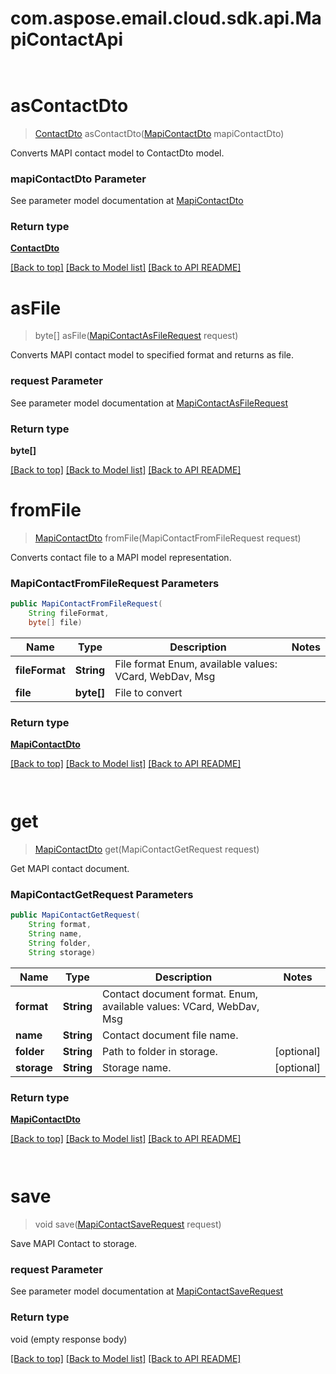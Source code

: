 # com.aspose.email.cloud.sdk.api.MapiContactApi

            ﻿
<a name="asContactDto"></a>
# asContactDto
> [ContactDto](ContactDto.md) asContactDto([MapiContactDto](MapiContactDto.md) mapiContactDto)

Converts MAPI contact model to ContactDto model.             

### mapiContactDto Parameter

See parameter model documentation at [MapiContactDto](MapiContactDto.md)

### Return type

[**ContactDto**](ContactDto.md)

[[Back to top]](#) [[Back to Model list]](Model.md) [[Back to API README]](README.md)
            ﻿
<a name="asFile"></a>
# asFile
> byte[] asFile([MapiContactAsFileRequest](MapiContactAsFileRequest.md) request)

Converts MAPI contact model to specified format and returns as file.             

### request Parameter

See parameter model documentation at [MapiContactAsFileRequest](MapiContactAsFileRequest.md)

### Return type

**byte[]**

[[Back to top]](#) [[Back to Model list]](Model.md) [[Back to API README]](README.md)
            ﻿
<a name="fromFile"></a>
# **fromFile**
> [MapiContactDto](MapiContactDto.md) fromFile(MapiContactFromFileRequest request)

Converts contact file to a MAPI model representation.             

### **MapiContactFromFileRequest** Parameters
```java
public MapiContactFromFileRequest(
    String fileFormat, 
    byte[] file)
```

Name | Type | Description | Notes
---- | ---- | ----------- | -----
 **fileFormat** | **String**| File format Enum, available values: VCard, WebDav, Msg |
 **file** | **byte[]**| File to convert |

### Return type

[**MapiContactDto**](MapiContactDto.md)

[[Back to top]](#) [[Back to Model list]](Model.md) [[Back to API README]](README.md)

            ﻿
<a name="get"></a>
# **get**
> [MapiContactDto](MapiContactDto.md) get(MapiContactGetRequest request)

Get MAPI contact document.             

### **MapiContactGetRequest** Parameters
```java
public MapiContactGetRequest(
    String format, 
    String name, 
    String folder, 
    String storage)
```

Name | Type | Description | Notes
---- | ---- | ----------- | -----
 **format** | **String**| Contact document format. Enum, available values: VCard, WebDav, Msg |
 **name** | **String**| Contact document file name. |
 **folder** | **String**| Path to folder in storage. | [optional]
 **storage** | **String**| Storage name. | [optional]

### Return type

[**MapiContactDto**](MapiContactDto.md)

[[Back to top]](#) [[Back to Model list]](Model.md) [[Back to API README]](README.md)

            ﻿
<a name="save"></a>
# save
> void save([MapiContactSaveRequest](MapiContactSaveRequest.md) request)

Save MAPI Contact to storage.             

### request Parameter

See parameter model documentation at [MapiContactSaveRequest](MapiContactSaveRequest.md)

### Return type

void (empty response body)

[[Back to top]](#) [[Back to Model list]](Model.md) [[Back to API README]](README.md)
